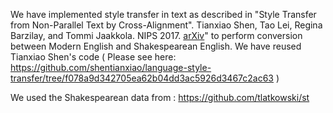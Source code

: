 We have implemented style transfer in text as described in "Style Transfer from Non-Parallel Text by Cross-Alignment". Tianxiao Shen, Tao Lei, Regina Barzilay, and Tommi Jaakkola. NIPS 2017. [arXiv](https://arxiv.org/abs/1705.09655)" to perform conversion between Modern English and Shakespearean English.
We have reused Tianxiao Shen's code ( Please see here: https://github.com/shentianxiao/language-style-transfer/tree/f078a9d342705ea62b04dd3ac5926d3467c2ac63 )

We used the Shakespearean data from : https://github.com/tlatkowski/st

